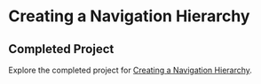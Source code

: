 # Creating a Navigation Hierarchy

## Completed Project

Explore the completed project for [Creating a Navigation Hierarchy](https://developer.apple.com/tutorials/app-dev-training/creating-a-navigation-hierarchy).
